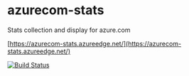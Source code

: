 # azurecom-stats

Stats collection and display for azure.com

[https://azurecom-stats.azureedge.net/](https://azurecom-stats.azureedge.net/)

[![Build Status](https://squalrus.visualstudio.com/azurecom-stats/_apis/build/status/squalrus.azurecom-stats?branchName=master)](https://squalrus.visualstudio.com/azurecom-stats/_build/latest?definitionId=4&branchName=master)
